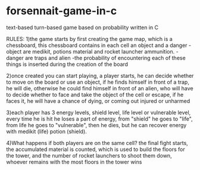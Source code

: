 # forsennait-game-in-c
text-based turn-based game based on probability written in C

RULES:
1)the game starts by first creating the game map, which is a chessboard, this chessboard contains in each cell an object and a danger
-object are medikit, potions material and rocket launcher ammunition.
-danger are traps and alien 
-the probability of encountering each of these things is inserted during the creation of the board

2)once created you can start playing, a player starts, he can decide whether to move on the board or use an object, if he finds himself in front of a trap, he will die, otherwise he could find himself in front of an alien, who will have to decide whether to face and take the object of the cell or escape, if he faces it, he will have a chance of dying, or coming out injured or unharmed

3)each player has 3 energy levels, shield level, life level or vulnerable level, every time he is hit he loses a part of energy, from "shield" he goes to "life", from life he goes to "vulnerable", then he dies, but he can recover energy with medikit (life) potion (shield).

4)What happens if both players are on the same cell? the final fight starts, the accumulated material is counted, which is used to build the floors for the tower, and the number of rocket launchers to shoot them down, whoever remains with the most floors in the tower wins
